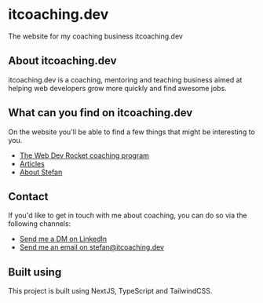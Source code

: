 # itcoaching.dev

The website for my coaching business itcoaching.dev

## About itcoaching.dev

itcoaching.dev is a coaching, mentoring and teaching business aimed at helping web developers grow more quickly and find awesome jobs.

## What can you find on itcoaching.dev

On the website you'll be able to find a few things that might be interesting to you.

- [The Web Dev Rocket coaching program](https://www.itcoaching.dev/webdevrocket)
- [Articles](https://www.itcoaching.dev/articles)
- [About Stefan](https://www.itcoaching.dev/about)

## Contact

If you'd like to get in touch with me about coaching, you can do so via the following channels:

- [Send me a DM on LinkedIn](https://www.linkedin.com/in/stefan-wullems-572854242/)
- [Send me an email on stefan@itcoaching.dev](mailto:stefan@itcoaching.dev)

## Built using

This project is built using NextJS, TypeScript and TailwindCSS.

